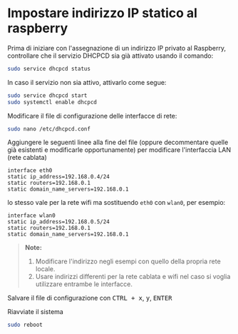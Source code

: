 # Impostare indirizzo IP statico al raspberry
Prima di iniziare con l'assegnazione di un indirizzo IP privato al Raspberry, controllare che il servizio DHCPCD sia già attivato usando il comando:
```bash
sudo service dhcpcd status
```

In caso il servizio non sia attivo, attivarlo come segue:
```bash
sudo service dhcpcd start
sudo systemctl enable dhcpcd
```

Modificare il file di configurazione delle interfacce di rete:
```bash
sudo nano /etc/dhcpcd.conf
```
Aggiungere le seguenti linee alla fine del file (oppure decommentare quelle già esistenti e modificarle opportunamente) per modificare l'interfaccia LAN (rete cablata)
```
interface eth0
static ip_address=192.168.0.4/24
static routers=192.168.0.1
static domain_name_servers=192.168.0.1
```
lo stesso vale per la rete wifi ma sostituendo ```eth0``` con ```wlan0```, per esempio:
```
interface wlan0
static ip_address=192.168.0.5/24
static routers=192.168.0.1
static domain_name_servers=192.168.0.1
```
> **Note:**
  > 1. Modificare l'indirizzo negli esempi con quello della propria rete locale.
  > 2. Usare indirizzi differenti per la rete cablata e wifi nel caso si voglia utilizzare entrambe le interfacce.

Salvare il file di configurazione con <kbd>CTRL + x</kbd>, <kbd>y</kbd>, <kbd>ENTER</kbd>

Riavviate il sistema
```bash
sudo reboot
```


